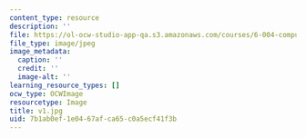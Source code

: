 ```yaml
---
content_type: resource
description: ''
file: https://ol-ocw-studio-app-qa.s3.amazonaws.com/courses/6-004-computation-structures-spring-2017/7b1ab0ef1e0467afca65c0a5ecf41f3b_v1.jpg
file_type: image/jpeg
image_metadata:
  caption: ''
  credit: ''
  image-alt: ''
learning_resource_types: []
ocw_type: OCWImage
resourcetype: Image
title: v1.jpg
uid: 7b1ab0ef-1e04-67af-ca65-c0a5ecf41f3b
---
```

